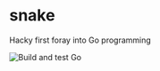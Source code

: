 # snake

Hacky first foray into Go programming

![Build and test Go](https://github.com/andrewmcnamara/snake/workflows/Build%20and%20test%20Go/badge.svg?branch=master)
